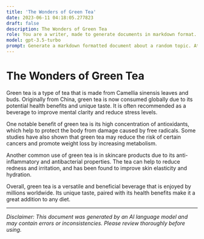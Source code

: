```yaml
---
title: 'The Wonders of Green Tea'
date: 2023-06-11 04:18:05.277823
draft: false
description: The Wonders of Green Tea
role: You are a writer, made to generate documents in markdown format. It is very important that all of the documents you generate are in valid markdown format.
model: gpt-3.5-turbo
prompt: Generate a markdown formatted document about a random topic. At the bottom, include a disclaimer explaining that the document was generated by you. The first line of the document should be the title. Make sure that the entire document is in proper markdown format, using a mix of various tags to make the document visually appealing.
---
```


# The Wonders of Green Tea

Green tea is a type of tea that is made from Camellia sinensis leaves and buds. Originally from China, green tea is now consumed globally due to its potential health benefits and unique taste. It is often recommended as a beverage to improve mental clarity and reduce stress levels. 

One notable benefit of green tea is its high concentration of antioxidants, which help to protect the body from damage caused by free radicals. Some studies have also shown that green tea may reduce the risk of certain cancers and promote weight loss by increasing metabolism.

Another common use of green tea is in skincare products due to its anti-inflammatory and antibacterial properties. The tea can help to reduce redness and irritation, and has been found to improve skin elasticity and hydration.

Overall, green tea is a versatile and beneficial beverage that is enjoyed by millions worldwide. Its unique taste, paired with its health benefits make it a great addition to any diet.

---

*Disclaimer: This document was generated by an AI language model and may contain errors or inconsistencies. Please review thoroughly before using.*
